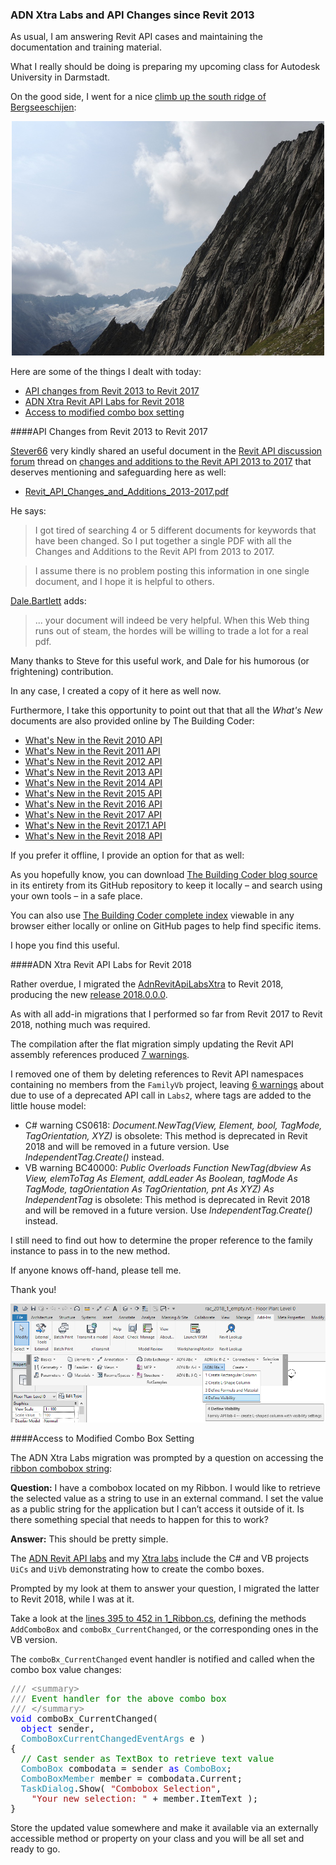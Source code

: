 <head>
<meta http-equiv="Content-Type" content="text/html; charset=utf-8">
<link rel="stylesheet" type="text/css" href="bc.css">
<!--
<script src="run_prettify.js" type="text/javascript"></script>
<script src="https://google-code-prettify.googlecode.com/svn/loader/run_prettify.js" type="text/javascript"></script>
-->
<script src="https://cdn.rawgit.com/google/code-prettify/master/loader/run_prettify.js" type="text/javascript"></script>
</head>

<!---

- [Changes and Additions to the Revit API 2013 to 2017](https://forums.autodesk.com/t5/revit-api-forum/changes-and-additions-to-the-revit-api-2013-to-2017/m-p/6395846)
  /a/doc/revit/tbc/git/a/zip/Revit_API_Changes_and_Additions_2013-2017.pdf

- 13399063 [Ribbon combobox string]
  https://forums.autodesk.com/t5/revit-api-forum/ribbon-combobox-string/m-p/7392732

ADN Xtra #RevitAPI Labs updated for Revit 2018 @AutodeskRevit #bim #dynamobim @AutodeskForge #ForgeDevCon http://bit.ly/changes_xtra

As usual, I am answering Revit API cases and maintaining the documentation and training material.
What I really should be doing is preparing my upcoming class for Autodesk University in Darmstadt.
Here are some of the things I dealt with today
&ndash; API changes from Revit 2013 to Revit 2017
&ndash; ADN Xtra Revit API Labs for Revit 2018
&ndash; Access to modified combo box setting...

--->

### ADN Xtra Labs and API Changes since Revit 2013

As usual, I am answering Revit API cases and maintaining the documentation and training material.

What I really should be doing is preparing my upcoming class for Autodesk University in Darmstadt.

On the good side, I went for a
nice [climb up the south ridge of Bergseeschijen](https://flic.kr/s/aHsm4AuoeE):

<center>
<a data-flickr-embed="true"  href="https://www.flickr.com/photos/jeremytammik/albums/72157686328819344" title="Bergseeschijen"><img src="img/bergseeschijen_813_500x375.jpg" width="500" height="375" alt="Bergseeschijen"></a><script async src="//embedr.flickr.com/assets/client-code.js" charset="utf-8"></script>

<!-- http://thebuildingcoder.typepad.com/img/bergseeschijen_813_500x375.jpg -->

</center>

Here are some of the things I dealt with today:

- [API changes from Revit 2013 to Revit 2017](#2)
- [ADN Xtra Revit API Labs for Revit 2018](#3)
- [Access to modified combo box setting](#4)


####<a name="2"></a>API Changes from Revit 2013 to Revit 2017

[Stever66](https://forums.autodesk.com/t5/user/viewprofilepage/user-id/1979353) very
kindly shared an useful document in 
the [Revit API discussion forum](http://forums.autodesk.com/t5/revit-api-forum/bd-p/160) thread 
on [changes and additions to the Revit API 2013 to 2017](https://forums.autodesk.com/t5/revit-api-forum/changes-and-additions-to-the-revit-api-2013-to-2017/m-p/6395846) that
deserves mentioning and safeguarding here as well:

- [Revit_API_Changes_and_Additions_2013-2017.pdf](zip/Revit_API_Changes_and_Additions_2013-2017.pdf)

He says:

> I got tired of searching 4 or 5 different documents for keywords that have been changed.  So I put together a single PDF with all the Changes and Additions to the Revit API from 2013 to 2017.

> I assume there is no problem posting this information in one single document, and I hope it is helpful to others.

[Dale.Bartlett](https://forums.autodesk.com/t5/user/viewprofilepage/user-id/11510) adds:

> ... your document will indeed be very helpful. When this Web thing runs out of steam, the hordes will be willing to trade a lot for a real pdf.

Many thanks to Steve for this useful work, and Dale for his humorous (or frightening) contribution.

In any case, I created a copy of it here as well now.

Furthermore, I take this opportunity to point out that that all the *What's New* documents are also provided online by The Building Coder:

- [What's New in the Revit 2010 API](#http://thebuildingcoder.typepad.com/blog/2013/02/whats-new-in-the-revit-2010-api.html)
- [What's New in the Revit 2011 API](#http://thebuildingcoder.typepad.com/blog/2013/02/whats-new-in-the-revit-2011-api.html)
- [What's New in the Revit 2012 API](#http://thebuildingcoder.typepad.com/blog/2013/02/whats-new-in-the-revit-2012-api.html)
- [What's New in the Revit 2013 API](#http://thebuildingcoder.typepad.com/blog/2013/03/whats-new-in-the-revit-2013-api.html)
- [What's New in the Revit 2014 API](#http://thebuildingcoder.typepad.com/blog/2013/04/whats-new-in-the-revit-2014-api.html)
- [What's New in the Revit 2015 API](#http://thebuildingcoder.typepad.com/blog/2014/04/whats-new-in-the-revit-2015-api.html)
- [What's New in the Revit 2016 API](#http://thebuildingcoder.typepad.com/blog/2015/04/whats-new-in-the-revit-2016-api.html)
- [What's New in the Revit 2017 API](#http://thebuildingcoder.typepad.com/blog/2016/04/whats-new-in-the-revit-2017-api.html)
- [What's New in the Revit 2017.1 API](#http://thebuildingcoder.typepad.com/blog/2016/11/whats-new-in-the-revit-20171-api.html)
- [What's New in the Revit 2018 API](#http://thebuildingcoder.typepad.com/blog/2017/04/whats-new-in-the-revit-2018-api.html)

If you prefer it offline, I provide an option for that as well:

As you hopefully know, you can
download [The Building Coder blog source](https://github.com/jeremytammik/tbc) in
its entirety from its GitHub repository to keep it locally &ndash; and search using your own tools &ndash; in a safe place.

You can also use [The Building Coder complete index](https://jeremytammik.github.io/tbc/a) viewable
in any browser either locally or online on GitHub pages to help find specific items.

I hope you find this useful.


####<a name="3"></a>ADN Xtra Revit API Labs for Revit 2018

Rather overdue, I migrated
the [AdnRevitApiLabsXtra](https://github.com/jeremytammik/AdnRevitApiLabsXtra) to Revit 2018, producing the 
new [release 2018.0.0.0](https://github.com/jeremytammik/AdnRevitApiLabsXtra/releases/tag/2018.0.0.0).

As with all add-in migrations that I performed so far from Revit 2017 to Revit 2018, nothing much was required.

The compilation after the flat migration simply updating the Revit API assembly references
produced [7 warnings](zip/adn_xtra_2018_warnings_01.txt).

I removed one of them by deleting references to Revit API namespaces containing no members from the `FamilyVb` project,
leaving  [6 warnings](zip/adn_xtra_2018_warnings_02.txt) about due to use of a deprecated API call in `Labs2`, where tags are added to the little house model:

- C# warning CS0618: *Document.NewTag(View, Element, bool, TagMode, TagOrientation, XYZ)* is obsolete: This method is deprecated in Revit 2018 and will be removed in a future version. Use *IndependentTag.Create()* instead.
- VB warning BC40000: *Public Overloads Function NewTag(dbview As View, elemToTag As Element, addLeader As Boolean, tagMode As TagMode, tagOrientation As TagOrientation, pnt As XYZ) As IndependentTag* is obsolete: This method is deprecated in Revit 2018 and will be removed in a future version. Use *IndependentTag.Create()* instead.

I still need to find out how to determine the proper reference to the family instance to pass in to the new method.

If anyone knows off-hand, please tell me.

Thank you!

<center>
<img src="img/adn_xtra_2018.png" alt="ADN Xtra Labs in Revit 2018.1" width="952"/>
</center>



####<a name="4"></a>Access to Modified Combo Box Setting

The ADN Xtra Labs migration was prompted by a question on accessing
the [ribbon combobox string](https://forums.autodesk.com/t5/revit-api-forum/ribbon-combobox-string/m-p/7392732):

**Question:** I have a combobox located on my Ribbon. I would like to retrieve the selected value as a string to use in an external command. I set the value as a public string for the application but I can’t access it outside of it. Is there something special that needs to happen for this to work?

**Answer:** This should be pretty simple.
 
The [ADN Revit API labs](https://github.com/ADN-DevTech/RevitTrainingMaterial) and
my [Xtra labs](https://github.com/jeremytammik/AdnRevitApiLabsXtra) include
the C# and VB projects `UiCs` and `UiVb` demonstrating how to create the combo boxes.

Prompted by my look at them to answer your question, I migrated the latter to Revit 2018, while I was at it.
 
Take a look at the [lines 395 to 452 in 1_Ribbon.cs](https://github.com/jeremytammik/AdnRevitApiLabsXtra/blob/master/2_Revit_UI_API/SourceCS/1_Ribbon.cs#L395-L452),
defining the methods `AddComboBox` and `comboBx_CurrentChanged`, or the corresponding ones in the VB version.
 
The `comboBx_CurrentChanged` event handler is notified and called when the combo box value changes:

<pre class="code">
<span style="color:gray;">///</span><span style="color:green;">&nbsp;</span><span style="color:gray;">&lt;</span><span style="color:gray;">summary</span><span style="color:gray;">&gt;</span>
<span style="color:gray;">///</span><span style="color:green;">&nbsp;Event&nbsp;handler&nbsp;for&nbsp;the&nbsp;above&nbsp;combo&nbsp;box&nbsp;</span>
<span style="color:gray;">///</span><span style="color:green;">&nbsp;</span><span style="color:gray;">&lt;/</span><span style="color:gray;">summary</span><span style="color:gray;">&gt;</span><span style="color:green;">&nbsp;&nbsp;&nbsp;&nbsp;</span>
<span style="color:blue;">void</span>&nbsp;comboBx_CurrentChanged(
&nbsp;&nbsp;<span style="color:blue;">object</span>&nbsp;sender,
&nbsp;&nbsp;<span style="color:#2b91af;">ComboBoxCurrentChangedEventArgs</span>&nbsp;e&nbsp;)
{
&nbsp;&nbsp;<span style="color:green;">//&nbsp;Cast&nbsp;sender&nbsp;as&nbsp;TextBox&nbsp;to&nbsp;retrieve&nbsp;text&nbsp;value</span>
&nbsp;&nbsp;<span style="color:#2b91af;">ComboBox</span>&nbsp;combodata&nbsp;=&nbsp;sender&nbsp;<span style="color:blue;">as</span>&nbsp;<span style="color:#2b91af;">ComboBox</span>;
&nbsp;&nbsp;<span style="color:#2b91af;">ComboBoxMember</span>&nbsp;member&nbsp;=&nbsp;combodata.Current;
&nbsp;&nbsp;<span style="color:#2b91af;">TaskDialog</span>.Show(&nbsp;<span style="color:#a31515;">&quot;Combobox&nbsp;Selection&quot;</span>,
    <span style="color:#a31515;">&quot;Your&nbsp;new&nbsp;selection:&nbsp;&quot;</span>&nbsp;+&nbsp;member.ItemText&nbsp;);
}
</pre>
 
Store the updated value somewhere and make it available via an externally accessible method or property on your class and you will be all set and ready to go.


